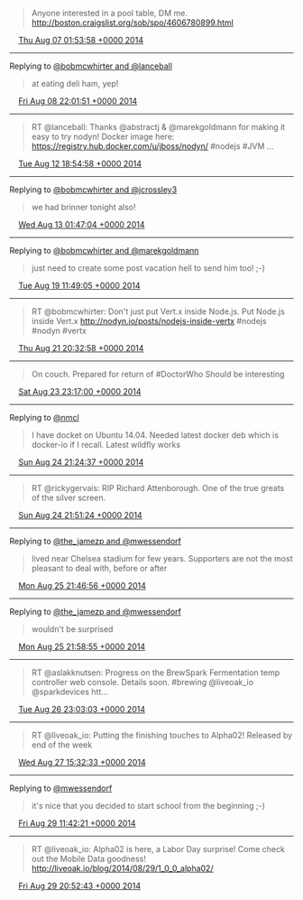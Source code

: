 > Anyone interested in a pool table, DM me. http://boston.craigslist.org/sob/spo/4606780899.html

<img src="/images/twitter/media/tweet.ico" width="12" /> [Thu Aug 07 01:53:58 +0000 2014](https://twitter.com/kenfinnigan/status/497198936139259904)

----

Replying to [@bobmcwhirter and @lanceball](https://twitter.com/bobmcwhirter/status/497864970286432256)

> at eating deli ham, yep!

<img src="/images/twitter/media/tweet.ico" width="12" /> [Fri Aug 08 22:01:51 +0000 2014](https://twitter.com/kenfinnigan/status/497865299107250177)

----

> RT @lanceball: Thanks @abstractj &amp; @marekgoldmann for making it easy to try nodyn! Docker image here: https://registry.hub.docker.com/u/jboss/nodyn/ #nodejs #JVM …

<img src="/images/twitter/media/tweet.ico" width="12" /> [Tue Aug 12 18:54:58 +0000 2014](https://twitter.com/kenfinnigan/status/499267817053908993)

----

Replying to [@bobmcwhirter and @jcrossley3](https://twitter.com/bobmcwhirter/status/499341173585379328)

> we had brinner tonight also!

<img src="/images/twitter/media/tweet.ico" width="12" /> [Wed Aug 13 01:47:04 +0000 2014](https://twitter.com/kenfinnigan/status/499371526568046592)

----

Replying to [@bobmcwhirter and @marekgoldmann](https://twitter.com/bobmcwhirter/status/501694387320283136)

> just need to create some post vacation hell to send him too! ;-)

<img src="/images/twitter/media/tweet.ico" width="12" /> [Tue Aug 19 11:49:05 +0000 2014](https://twitter.com/kenfinnigan/status/501697354383523840)

----

> RT @bobmcwhirter: Don't just put Vert.x inside Node.js.  Put Node.js inside Vert.x http://nodyn.io/posts/nodejs-inside-vertx #nodejs #nodyn #vertx

<img src="/images/twitter/media/tweet.ico" width="12" /> [Thu Aug 21 20:32:58 +0000 2014](https://twitter.com/kenfinnigan/status/502553972134404096)

----

> On couch. Prepared for return of #DoctorWho  Should be interesting

<img src="/images/twitter/media/tweet.ico" width="12" /> [Sat Aug 23 23:17:00 +0000 2014](https://twitter.com/kenfinnigan/status/503320029275107328)

----

Replying to [@nmcl](https://twitter.com/nmcl/status/503623458165895168)

> I have docket on Ubuntu 14.04. Needed latest docker deb which is docker-io if I recall. Latest wildfly works

<img src="/images/twitter/media/tweet.ico" width="12" /> [Sun Aug 24 21:24:37 +0000 2014](https://twitter.com/kenfinnigan/status/503654134877519872)

----

> RT @rickygervais: RIP Richard Attenborough. One of the true greats of the silver screen.

<img src="/images/twitter/media/tweet.ico" width="12" /> [Sun Aug 24 21:51:24 +0000 2014](https://twitter.com/kenfinnigan/status/503660872347443201)

----

Replying to [@the_jamezp and @mwessendorf](https://twitter.com/the_jamezp/status/503952747298062336)

> lived near Chelsea stadium for few years. Supporters are not the most pleasant to deal with, before or after

<img src="/images/twitter/media/tweet.ico" width="12" /> [Mon Aug 25 21:46:56 +0000 2014](https://twitter.com/kenfinnigan/status/504022138781974528)

----

Replying to [@the_jamezp and @mwessendorf](https://twitter.com/the_jamezp/status/504022495746605056)

> wouldn't be surprised

<img src="/images/twitter/media/tweet.ico" width="12" /> [Mon Aug 25 21:58:55 +0000 2014](https://twitter.com/kenfinnigan/status/504025153266008064)

----

> RT @aslakknutsen: Progress on the BrewSpark Fermentation temp controller web console. Details soon. #brewing @liveoak_io  @sparkdevices htt…

<img src="/images/twitter/media/tweet.ico" width="12" /> [Tue Aug 26 23:03:03 +0000 2014](https://twitter.com/kenfinnigan/status/504403678930169856)

----

> RT @liveoak_io: Putting the finishing touches to Alpha02! Released by end of the week

<img src="/images/twitter/media/tweet.ico" width="12" /> [Wed Aug 27 15:32:33 +0000 2014](https://twitter.com/kenfinnigan/status/504652697459777537)

----

Replying to [@mwessendorf](https://twitter.com/mwessendorf/status/505282733867040768)

> it's nice that you decided to start school from the beginning ;-)

<img src="/images/twitter/media/tweet.ico" width="12" /> [Fri Aug 29 11:42:21 +0000 2014](https://twitter.com/kenfinnigan/status/505319538783973376)

----

> RT @liveoak_io: Alpha02 is here, a Labor Day surprise! Come check out the Mobile Data goodness! http://liveoak.io/blog/2014/08/29/1_0_0_alpha02/

<img src="/images/twitter/media/tweet.ico" width="12" /> [Fri Aug 29 20:52:43 +0000 2014](https://twitter.com/kenfinnigan/status/505458044025974786)